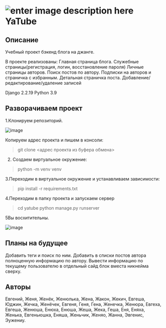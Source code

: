 ﻿# ![enter image description here](https://assets.bigcartel.com/product_images/196239439/94807028.png?auto=format&amp;fit=max&amp;h=40&amp;w=40) YaTube
## Описание

Учебный проект бэкенд блога на джанге.

В проекте реализованы:
Главная страница блога.
Служебные страницы(регистрация, логин, восстановление пароля)
Личные страницы авторов.
Поиск постов по автору.
Подписки на авторов и страничка с избранным.
Детальная страничка поста.
Добавление/редактирование/удаление записей

Django 2.2.19
Python 3.9

## Разворачиваем проект

1.Клонируем репозиторий.

![image](https://user-images.githubusercontent.com/95754536/179200199-b09983ab-56a2-4ce7-8d97-aaf27d59850f.png)

Копируем адрес проекта и пишем в консоли:
>git clone <адрес проекта из буфера обмена>

2. Создаем виртуальное окружение:
> python -m venv venv

3.Переходим в виртуальное окружение и устанавливаем зависимости:
> pip install -r requirements.txt

4.Переходим в папку проекта и запускаем сервер
>cd yatube
>python manage.py runserver

5Вы восхитительны.

![image](https://user-images.githubusercontent.com/95754536/179201964-a576d94e-aa77-4855-a904-0c7ad910df35.png)

## Планы на будущее
Добавить теги и поиск по ним.
Добавить в списки постов автора полноценную информацию по автору.
Вывести информацию по текущему пользователю в отдельный сайд блок вместа никнейма сверху.

## Авторы
Евгений, Женя, Женёк, Женюлька, Жена, Жакон, Жекич, Евгеша, Юджин, Жечка, Женёчек, Евгеня, Геня, Гена, Женечка, Женюра, Евгеха, Евгеша, Женюша, Енюха, Енюша, Жеша, Жека, Геша, Еня, Еняха, Женька, Евгеньюшка, Еняша, Женьчик, Женяо, Жанна, Эвгенис, Эужениу.



